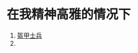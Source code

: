 # 在我精神高雅的情况下

1. [盔甲士兵](https://www.youtube.com/watch?v=mXpLHdYhMKA&list=RDmXpLHdYhMKA&start_radio=1)
2.
